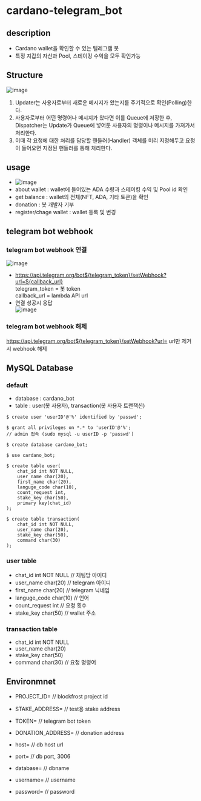 # cardano-telegram_bot

## description
- Cardano wallet을 확인할 수 있는 텔레그램 봇
- 특정 지갑의 자산과 Pool, 스테이킹 수익을 모두 확인가능

## Structure
![image](https://user-images.githubusercontent.com/89952061/187059030-4b1b16f6-dd7f-49e3-a227-771d9910fec3.png)   
1) Updater는 사용자로부터 새로운 메시지가 왔는지를 주기적으로 확인(Polling)한다.  
2) 사용자로부터 어떤 명령어나 메시지가 왔다면 이를 Queue에 저장한 후, Dispatcher는 Update가 Queue에 넣어둔 사용자의 명령이나 메시지를 가져가서 처리한다.    
3)  이때 각 요청에 대한 처리를 담당할 핸들러(Handler) 객체를 미리 지정해두고 요청이 들어오면 지정된 핸들러를 통해 처리한다.   

## usage
- ![image](https://user-images.githubusercontent.com/89952061/185416915-9ae10b8b-a462-4146-8500-214411242038.png)
- about wallet : wallet에 들어있는 ADA 수량과 스테이킹 수익 및 Pool id 확인
- get balance  : wallet의 전체(NFT, ADA, 기타 토큰)을 확인
- donation : 봇 개발자 기부
- register/chage wallet : wallet 등록 및 변경

## telegram bot webhook
### telegram bot webhook 연결   
![image](https://user-images.githubusercontent.com/89952061/187029716-56d66ac9-2b45-4720-99b4-5e157ffefa2c.png)
- https://api.telegram.org/bot${telegram_token}/setWebhook?url=${callback_url}   
telegram_token = 봇 token   
callback_url = lambda API url
- 연결 성공시 응답   
![image](https://user-images.githubusercontent.com/89952061/187029740-6210d934-f03d-467e-8d96-5b8186aa9d5a.png)

### telegram bot webhook 해제   
https://api.telegram.org/bot${telegram_token}/setWebhook?url=
url만 제거 시 webhook 해제

## MySQL Database
### default
- database : cardano_bot
- table : user(봇 사용자), transaction(봇 사용자 트랜잭션)
```
$ create user 'userID'@'%' identified by 'passwd';

$ grant all privileges on *.* to 'userID'@'%';
// admin 접속 (sudo mysql -u userID -p 'passwd')

$ create database cardano_bot;

$ use cardano_bot;

$ create table user(
    chat_id int NOT NULL,   
    user_name char(20),   
    first_name char(20),  
    languge_code char(10), 
    count_request int, 
    stake_key char(50),
    primary key(chat_id)
);

$ create table transaction(
    chat_id int NOT NULL,
    user_name char(20),
    stake_key char(50),
    command char(30)
);

```
### user table
- chat_id int NOT NULL // 채팅방 아이디   
- user_name char(20) // telegram 아이디   
- first_name char(20) // telegram 닉네임   
- languge_code char(10) // 언어  
- count_request int // 요청 횟수   
- stake_key char(50) // wallet 주소  

### transaction table
- chat_id int NOT NULL
- user_name char(20)
- stake_key char(50)
- command char(30) // 요청 명령어

## Environmnet
- PROJECT_ID= // blockfrost project id   
- STAKE_ADDRESS= // test용 stake address   
- TOKEN= // telegram bot token   
- DONATION_ADDRESS= // donation address   

- host= // db host url   
- port=  // db port, 3006   
- database= // dbname   
- username= // username   
- password=  // password   
